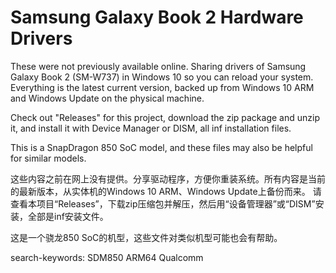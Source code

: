 # Samsung Galaxy Book 2 Hardware Drivers
These were not previously available online. Sharing drivers of Samsung Galaxy Book 2 (SM-W737) in Windows 10 so you can reload your system. Everything is the latest current version, backed up from Windows 10 ARM and Windows Update on the physical machine.

Check out "Releases" for this project, download the zip package and unzip it, and install it with Device Manager or DISM, all inf installation files.

This is a SnapDragon 850 SoC model, and these files may also be helpful for similar models.

这些内容之前在网上没有提供。分享驱动程序，方便你重装系统。所有内容是当前的最新版本，从实体机的Windows 10 ARM、Windows Update上备份而来。
请查看本项目“Releases”，下载zip压缩包并解压，然后用“设备管理器”或“DISM”安装，全部是inf安装文件。

这是一个骁龙850 SoC的机型，这些文件对类似机型可能也会有帮助。

search-keywords: SDM850 ARM64 Qualcomm
